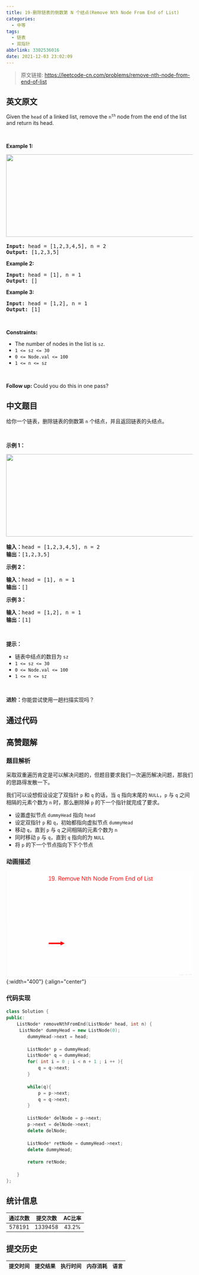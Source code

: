 ```yaml
---
title: 19-删除链表的倒数第 N 个结点(Remove Nth Node From End of List)
categories:
  - 中等
tags:
  - 链表
  - 双指针
abbrlink: 3302536016
date: 2021-12-03 23:02:09
---
```


> 原文链接: https://leetcode-cn.com/problems/remove-nth-node-from-end-of-list


## 英文原文
<div><p>Given the <code>head</code> of a linked list, remove the <code>n<sup>th</sup></code> node from the end of the list and return its head.</p>

<p>&nbsp;</p>
<p><strong>Example 1:</strong></p>
<img alt="" src="https://assets.leetcode.com/uploads/2020/10/03/remove_ex1.jpg" style="width: 542px; height: 222px;" />
<pre>
<strong>Input:</strong> head = [1,2,3,4,5], n = 2
<strong>Output:</strong> [1,2,3,5]
</pre>

<p><strong>Example 2:</strong></p>

<pre>
<strong>Input:</strong> head = [1], n = 1
<strong>Output:</strong> []
</pre>

<p><strong>Example 3:</strong></p>

<pre>
<strong>Input:</strong> head = [1,2], n = 1
<strong>Output:</strong> [1]
</pre>

<p>&nbsp;</p>
<p><strong>Constraints:</strong></p>

<ul>
	<li>The number of nodes in the list is <code>sz</code>.</li>
	<li><code>1 &lt;= sz &lt;= 30</code></li>
	<li><code>0 &lt;= Node.val &lt;= 100</code></li>
	<li><code>1 &lt;= n &lt;= sz</code></li>
</ul>

<p>&nbsp;</p>
<p><strong>Follow up:</strong> Could you do this in one pass?</p>
</div>

## 中文题目
<div><p>给你一个链表，删除链表的倒数第&nbsp;<code>n</code><em>&nbsp;</em>个结点，并且返回链表的头结点。</p>

<p>&nbsp;</p>

<p><strong>示例 1：</strong></p>
<img alt="" src="https://assets.leetcode.com/uploads/2020/10/03/remove_ex1.jpg" style="width: 542px; height: 222px;" />
<pre>
<strong>输入：</strong>head = [1,2,3,4,5], n = 2
<strong>输出：</strong>[1,2,3,5]
</pre>

<p><strong>示例 2：</strong></p>

<pre>
<strong>输入：</strong>head = [1], n = 1
<strong>输出：</strong>[]
</pre>

<p><strong>示例 3：</strong></p>

<pre>
<strong>输入：</strong>head = [1,2], n = 1
<strong>输出：</strong>[1]
</pre>

<p>&nbsp;</p>

<p><strong>提示：</strong></p>

<ul>
	<li>链表中结点的数目为 <code>sz</code></li>
	<li><code>1 &lt;= sz &lt;= 30</code></li>
	<li><code>0 &lt;= Node.val &lt;= 100</code></li>
	<li><code>1 &lt;= n &lt;= sz</code></li>
</ul>

<p>&nbsp;</p>

<p><strong>进阶：</strong>你能尝试使用一趟扫描实现吗？</p>
</div>

## 通过代码
<RecoDemo>
</RecoDemo>


## 高赞题解
### 题目解析

采取双重遍历肯定是可以解决问题的，但题目要求我们一次遍历解决问题，那我们的思路得发散一下。

我们可以设想假设设定了双指针 `p` 和 `q` 的话，当 `q` 指向末尾的 `NULL`，`p` 与 `q` 之间相隔的元素个数为 `n` 时，那么删除掉 `p` 的下一个指针就完成了要求。

- 设置虚拟节点 `dummyHead` 指向 `head`
- 设定双指针 `p` 和 `q`，初始都指向虚拟节点 `dummyHead`
- 移动 `q`，直到 `p` 与 `q` 之间相隔的元素个数为 `n`
- 同时移动 `p` 与 `q`，直到 `q` 指向的为 `NULL`
- 将 `p` 的下一个节点指向下下个节点

### 动画描述

![](../images/remove-nth-node-from-end-of-list-0.png){:width="400"}
{:align="center"}

### 代码实现

```C++ []
class Solution {
public:
    ListNode* removeNthFromEnd(ListNode* head, int n) {
     ListNode* dummyHead = new ListNode(0);
        dummyHead->next = head;

        ListNode* p = dummyHead;
        ListNode* q = dummyHead;
        for( int i = 0 ; i < n + 1 ; i ++ ){
            q = q->next;
        }

        while(q){
            p = p->next;
            q = q->next;
        }

        ListNode* delNode = p->next;
        p->next = delNode->next;
        delete delNode;

        ListNode* retNode = dummyHead->next;
        delete dummyHead;

        return retNode;
        
    }
};
```


## 统计信息
| 通过次数 | 提交次数 | AC比率 |
| :------: | :------: | :------: |
|    578191    |    1339458    |   43.2%   |

## 提交历史
| 提交时间 | 提交结果 | 执行时间 |  内存消耗  | 语言 |
| :------: | :------: | :------: | :--------: | :--------: |
